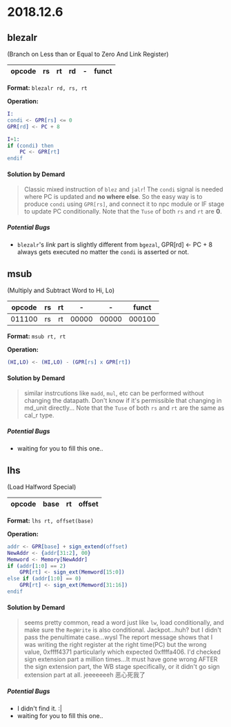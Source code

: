 # 2018.12.6

## blezalr
(Branch on Less than or Equal to Zero And Link Register)

| opcode | rs | rt | rd | - | funct | 
| :-: | :-: | :-: | :-: | :-: | :-: |

**Format:** `blezalr rd, rs, rt`

**Operation:**
```erl
I:
condi <- GPR[rs] <= 0
GPR[rd] <- PC + 8

I+1:
if (condi) then
    PC <- GPR[rt]
endif
```
#### Solution by Demard
> Classic mixed instruction of `blez` and `jalr`!
> The `condi` signal is needed where PC is updated and **no where else**. So the easy way is to produce `condi` using `GPR[rs]`, and connect it to npc module or IF stage to update PC conditionally. 
> Note that the `Tuse` of both `rs` and `rt` are **0**.
##### Potential Bugs
  - `blezalr`'s *link* part is slightly different from `bgezal`, GPR[rd] <- PC + 8 always gets executed no matter the `condi` is asserted or not.

## msub
(Multiply and Subtract Word to Hi, Lo)

| opcode | rs | rt | - | - | funct |
| :-: | :-: | :-: | :-: | :-: | :-: |
| 011100 | rs | rt | 00000 | 00000 | 000100 |

**Format:** `msub rt, rt`

**Operation:**
```erl
(HI,LO) <- (HI,LO) - (GPR[rs] x GPR[rt])
```
#### Solution by Demard
> similar instrcutions like `madd`, `mul`, etc can be performed without changing the datapath.
> Don't know if it's permissible that changing in md_unit directly...
> Note that the `Tuse` of both `rs` and `rt` are the same as cal_r type.
##### Potential Bugs
  - waiting for you to fill this one..

## lhs
(Load Halfword Special)

| opcode | base | rt | offset |
| :-: | :-: | :-: | :-: |

**Format:** `lhs rt, offset(base)`

**Operation:**
```erl
addr <- GPR[base] + sign_extend(offset)
NewAddr <- {addr[31:2], 00}
Memword <- Memory[NewAddr]
if (addr[1:0] == 2)
    GPR[rt] <- sign_ext(Memword[15:0])
else if (addr[1:0] == 0)
    GPR[rt] <- sign_ext(Memword[31:16])
endif
```
#### Solution by Demard
> seems pretty common, read a word just like `lw`, load conditionally, and make sure the `RegWrite` is also conditional.
> Jackpot...huh? but I didn't pass the penultimate case...wysl
> The report message shows that I was writing the right register at the right time(PC) but the wrong value, 0xffff4371 particularly which expected 0xffffa406. I'd checked sign extension part a million times...It must have gone wrong AFTER the sign extension part, the WB stage specifically, or it didn't go sign extension part at all.
> jeeeeeeeh 恶心死我了

##### Potential Bugs
  - I didn't find it. :| 
  - waiting for you to fill this one..